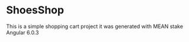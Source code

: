 # ShoesShop

This is a simple shopping cart  project it was generated with MEAN stake Angular 6.0.3

